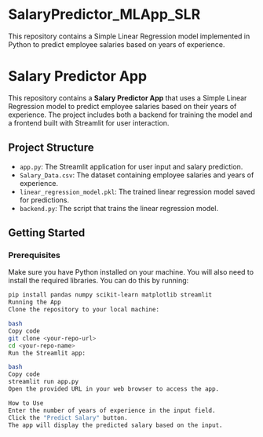 # SalaryPredictor_MLApp_SLR
This repository contains a Simple Linear Regression model implemented in Python to predict employee salaries based on years of experience.

# Salary Predictor App

This repository contains a **Salary Predictor App** that uses a Simple Linear Regression model to predict employee salaries based on their years of experience. The project includes both a backend for training the model and a frontend built with Streamlit for user interaction.

## Project Structure

- `app.py`: The Streamlit application for user input and salary prediction.
- `Salary_Data.csv`: The dataset containing employee salaries and years of experience.
- `linear_regression_model.pkl`: The trained linear regression model saved for predictions.
- `backend.py`: The script that trains the linear regression model.

## Getting Started

### Prerequisites

Make sure you have Python installed on your machine. You will also need to install the required libraries. You can do this by running:

```bash
pip install pandas numpy scikit-learn matplotlib streamlit 
Running the App
Clone the repository to your local machine:

bash
Copy code
git clone <your-repo-url>
cd <your-repo-name>
Run the Streamlit app:

bash
Copy code
streamlit run app.py
Open the provided URL in your web browser to access the app.

How to Use
Enter the number of years of experience in the input field.
Click the "Predict Salary" button.
The app will display the predicted salary based on the input.
